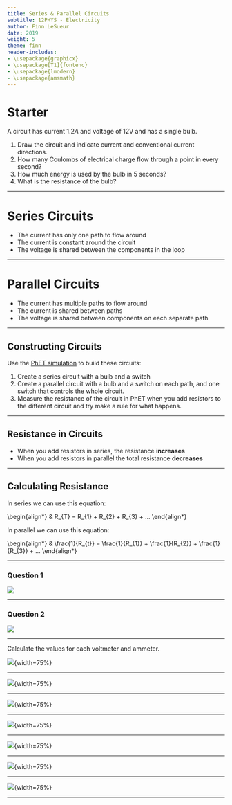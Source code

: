 ```yaml
---
title: Series & Parallel Circuits
subtitle: 12PHYS - Electricity
author: Finn LeSueur
date: 2019
weight: 5
theme: finn
header-includes:
- \usepackage{graphicx}
- \usepackage[T1]{fontenc}
- \usepackage{lmodern}
- \usepackage{amsmath}
---
```


# Starter

A circuit has current $1.2A$ and voltage of 12V and has a single bulb.

1. Draw the circuit and indicate current and conventional current directions.
2. How many Coulombs of electrical charge flow through a point in every second?
3. How much energy is used by the bulb in 5 seconds?
4. What is the resistance of the bulb?

---

# Series Circuits

- The current has only one path to flow around
- The current is constant around the circuit
- The voltage is shared between the components in the loop

---

# Parallel Circuits

- The current has multiple paths to flow around
- The current is shared between paths
- The voltage is shared between components on each separate path

---

## Constructing Circuits

Use the [PhET simulation](https://phet.colorado.edu/sims/html/circuit-construction-kit-dc/latest/circuit-construction-kit-dc_en.html) to build these circuits:

1. Create a series circuit with a bulb and a switch
2. Create a parallel circuit with a bulb and a switch on each path, and one switch that controls the whole circuit.
3. Measure the resistance of the circuit in PhET when you add resistors to the different circuit and try make a rule for what happens.

---

## Resistance in Circuits

- When you add resistors in series, the resistance __increases__
- When you add resistors in parallel the total resistance __decreases__

---

## Calculating Resistance

In series we can use this equation:

\begin{align*}
    & R_{T} = R_{1} + R_{2} + R_{3} + ...
\end{align*}

In parallel we can use this equation:

\begin{align*}
    & \frac{1}{R_{t}} = \frac{1}{R_{1}} + \frac{1}{R_{2}} + \frac{1}{R_{3}} + ...
\end{align*}

---

### Question 1

![](../assets/7-resistance-parallel-1.png)

---

### Question 2

![](../assets/7-resistance-parallel-2.png)

---

Calculate the values for each voltmeter and ammeter.

![](../assets/7-dc-1.png){width=75%}

---

![](../assets/7-dc-2.png){width=75%}

---

![](../assets/7-dc-3.png){width=75%}

---

![](../assets/7-dc-4.png){width=75%}

---

![](../assets/7-dc-5.png){width=75%}

---

![](../assets/7-dc-6.png){width=75%}

---

![](../assets/7-dc-answers.png){width=75%}

---

